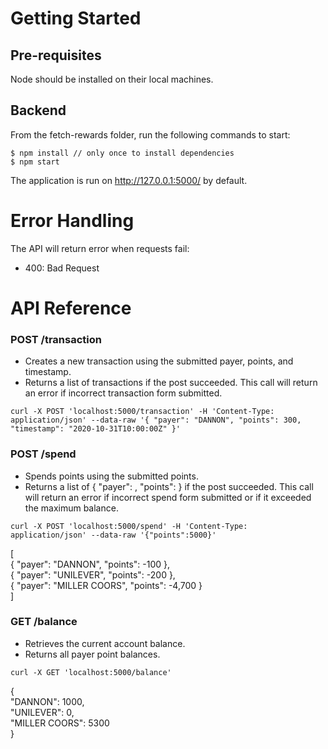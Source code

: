 # Getting Started
## Pre-requisites 
Node should be installed on their local machines.

## Backend
From the fetch-rewards folder, run the following commands to start:
```
$ npm install // only once to install dependencies
$ npm start
```

The application is run on http://127.0.0.1:5000/ by default.

# Error Handling

The API will return error when requests fail:

- 400: Bad Request

# API Reference
### POST  /transaction
- Creates a new transaction using the submitted payer, points, and timestamp. 
- Returns a list of transactions if the post succeeded. This call will return an error if incorrect transaction form submitted.
```
curl -X POST 'localhost:5000/transaction' -H 'Content-Type: application/json' --data-raw '{ "payer": "DANNON", "points": 300, "timestamp": "2020-10-31T10:00:00Z" }'
```

### POST  /spend
- Spends points using the submitted points. 
- Returns a list of { "payer": <string>, "points": <integer> } if the post succeeded. This call will return an error if incorrect spend form submitted or if it exceeded the maximum balance.
```
curl -X POST 'localhost:5000/spend' -H 'Content-Type: application/json' --data-raw '{"points":5000}'
```
[\
  { "payer": "DANNON", "points": -100 },\
  { "payer": "UNILEVER", "points": -200 },\
  { "payer": "MILLER COORS", "points": -4,700 }\
]
  
### GET  /balance
- Retrieves the current account balance.
- Returns all payer point balances.
```
curl -X GET 'localhost:5000/balance'
```
{\
"DANNON": 1000,\
"UNILEVER": 0,\
"MILLER COORS": 5300\
}



